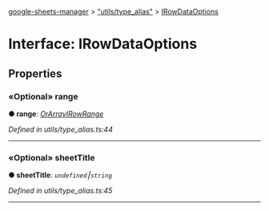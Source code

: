 [google-sheets-manager](../README.md) > ["utils/type_alias"](../modules/_utils_type_alias_.md) > [IRowDataOptions](../interfaces/_utils_type_alias_.irowdataoptions.md)



# Interface: IRowDataOptions


## Properties
<a id="range"></a>

### «Optional» range

**●  range**:  *[OrArray](../modules/_utils_type_alias_.md#orarray)[IRowRange](_utils_type_alias_.irowrange.md)* 

*Defined in utils/type_alias.ts:44*





___

<a id="sheettitle"></a>

### «Optional» sheetTitle

**●  sheetTitle**:  *`undefined`⎮`string`* 

*Defined in utils/type_alias.ts:45*





___


